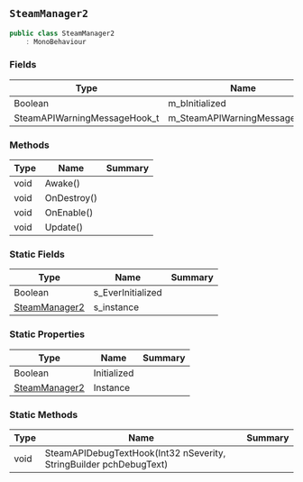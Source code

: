 ## `SteamManager2`

```csharp
public class SteamManager2
    : MonoBehaviour
```

### Fields

| Type | Name | Summary | 
| --- | --- | --- | 
| Boolean | m_bInitialized |  | 
| SteamAPIWarningMessageHook_t | m_SteamAPIWarningMessageHook |  | 


### Methods

| Type | Name | Summary | 
| --- | --- | --- | 
| void | Awake() |  | 
| void | OnDestroy() |  | 
| void | OnEnable() |  | 
| void | Update() |  | 


### Static Fields

| Type | Name | Summary | 
| --- | --- | --- | 
| Boolean | s_EverInitialized |  | 
| [SteamManager2](./SteamManager2.md) | s_instance |  | 


### Static Properties

| Type | Name | Summary | 
| --- | --- | --- | 
| Boolean | Initialized |  | 
| [SteamManager2](./SteamManager2.md) | Instance |  | 


### Static Methods

| Type | Name | Summary | 
| --- | --- | --- | 
| void | SteamAPIDebugTextHook(Int32 nSeverity, StringBuilder pchDebugText) |  | 



